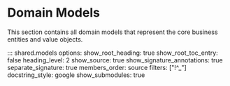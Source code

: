 # Domain Models

This section contains all domain models that represent the core business entities and value objects.

::: shared.models
    options:
      show_root_heading: true
      show_root_toc_entry: false
      heading_level: 2
      show_source: true
      show_signature_annotations: true
      separate_signature: true
      members_order: source
      filters: ["!^_"]
      docstring_style: google
      show_submodules: true
